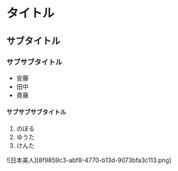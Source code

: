 # タイトル
## サブタイトル
### サブサブタイトル
- 安藤
- 田中
- 斎藤
#### サブサブサブタイトル
1. のぼる
2. ゆうた
3. けんた
   
![日本美人][8f9859c3-abf8-4770-b13d-9073bfa3c113.png]
